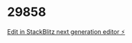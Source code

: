 # 29858

[Edit in StackBlitz next generation editor ⚡️](https://stackblitz.com/~/github.com/odeyemi-increase-ayobami/29858)
